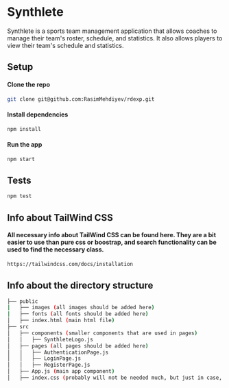 # Synthlete

Synthlete is a sports team management application that allows coaches to manage their team's roster, schedule, and statistics. It also allows players to view their team's schedule and statistics.

<!-- to set up the project on your machine -->
## Setup
<!-- bash code -->
#### Clone the repo
```bash
git clone git@github.com:RasimMehdiyev/rdexp.git
```
#### Install dependencies
```bash
npm install
```
#### Run the app
```bash
npm start
```
<!-- to run the tests -->
## Tests
<!-- bash code -->
```bash
npm test
```
## Info about TailWind CSS
<!-- bash code -->
#### All necessary info about TailWind CSS can be found here. They are a bit easier to use than pure css or boostrap, and search functionality can be used to find the necessary class. 
```bash
https://tailwindcss.com/docs/installation
```


## Info about the directory structure
<!-- bash code -->
```bash
├── public
|   ├── images (all images should be added here)
|   ├── fonts (all fonts should be added here)
│   ├── index.html (main html file)
├── src
│   ├── components (smaller components that are used in pages)
│   │   ├── SynthleteLogo.js
│   ├── pages (all pages should be added here)
│   │   ├── AuthenticationPage.js
│   │   ├── LoginPage.js
│   │   ├── RegisterPage.js
│   ├── App.js (main app component)
│   ├── index.css (probably will not be needed much, but just in case, add your custome css classes here)
```




